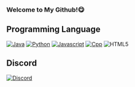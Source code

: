 ### Welcome to My Github!😋

## Programming Language
[![Java](http://img.shields.io/badge/Java-007397?style=flat&logo=ava)](#) <!-- 자바 -->
[![Python](http://img.shields.io/badge/Python-black?style=flat&logo=python)](#) <!-- 파이썬 -->
[![Javascript](http://img.shields.io/badge/Javascript-black?style=flat&logo=javascript)](#) <!-- 자바 스크립트 -->
[![Cpp](http://img.shields.io/badge/C++-black?style=flat&logo=C%2B%2B)](#) <!-- CPP --> 
![HTML5](https://img.shields.io/badge/HTML5-black?style=flat&logo=HTML5) <!-- html -->
<!-- C# Html 등등.. 추가예정이긴한데.. 귀찮아서 안하려나.. -->
## Discord
[![Discord](http://img.shields.io/badge/사탕%230001-white?style=flat&logo=discord)](#) <!-- 디스코드 -->
